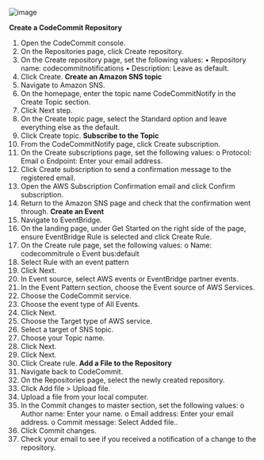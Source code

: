 
![image](https://github.com/nandineer/AWS_Devops/assets/22636122/2d830c0f-45a4-429f-a32f-ca1bdbe533d2)



**Create a CodeCommit Repository**
  1.	Open the CodeCommit console.
  2.	On the Repositories page, click Create repository.
  3.	On the Create repository page, set the following values:
  •	Repository name: codecommitnotifications
  •	Description: Leave as default.
  1.	Click Create.
**Create an Amazon SNS topic**
  1.	Navigate to Amazon SNS.
  2.	On the homepage, enter the topic name CodeCommitNotify in the Create Topic section.
  3.	Click Next step.
  4.	On the Create topic page, select the Standard option and leave everything else as the default.
  5.	Click Create topic.
**Subscribe to the Topic**
  1.	From the CodeCommitNotify page, click Create subscription.
  2.	On the Create subscriptions page, set the following values:
    o	Protocol: Email
    o	Endpoint: Enter your email address.
  3.	Click Create subscription to send a confirmation message to the registered email.
  4.	Open the AWS Subscription Confirmation email and click Confirm subscription.
  5.	Return to the Amazon SNS page and check that the confirmation went through.
**Create an Event**
  1.	Navigate to EventBridge.
  2.	On the landing page, under Get Started on the right side of the page, ensure EventBridge Rule is selected and click Create Rule.
  3.	On the Create rule page, set the following values:
    o	Name: codecommitrule
    o	Event bus:default
  4.	Select Rule with an event pattern
  5.	Click Next.
  6.	In Event source, select AWS events or EventBridge partner events.
  7.	In the Event Pattern section, choose the Event source of AWS Services.
  8.	Choose the CodeCommit service.
  9.	Choose the event type of All Events.
  10.	Click Next.
  11.	Choose the Target type of AWS service.
  12.	Select a target of SNS topic.
  13.	Choose your Topic name.
  14.	Click Next.
  15.	Click Next.
  16.	Click Create rule.
**Add a File to the Repository**
  1.	Navigate back to CodeCommit.
  2.	On the Repositories page, select the newly created repository.
  3.	Click Add file > Upload file.
  4.	Upload a file from your local computer.
  5.	In the Commit changes to master section, set the following values:
    o	Author name: Enter your name.
    o	Email address: Enter your email address.
    o	Commit message: Select Added file..
  6.	Click Commit changes.
  7.	Check your email to see if you received a notification of a change to the repository.

